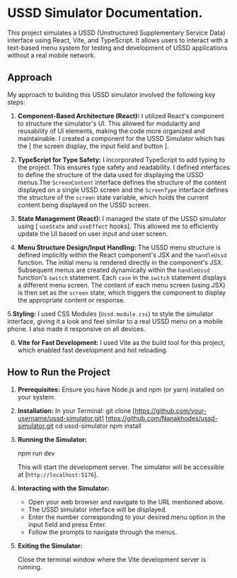 # USSD Simulator Documentation.

This project simulates a USSD (Unstructured Supplementary Service Data) interface using React, Vite, and TypeScript. It allows users to interact with a text-based menu system for testing and development of USSD applications without a real mobile network.

## Approach

My approach to building this USSD simulator involved the following key steps:

1.  **Component-Based Architecture (React):** I utilized React's component to structure the simulator's UI. This allowed for modularity and reusability of UI elements, making the code more organized and maintainable.  I created a component for the USSD Simulator which has the [ the screen display, the input field and button ].

2.  **TypeScript for Type Safety:** I incorporated TypeScript to add typing to the project. This ensures type safety and readability. I defined interfaces to define the structure of the data used for displaying the USSD menus.The `ScreenContent` interface defines the structure of the content displayed on a single USSD screen and the `ScreenType` interface defines the structure of the `screen` state variable, which holds the current content being displayed on the USSD screen.

3.  **State Management (React):** I managed the state of the USSD simulator using [ `useState` and `useEffect` hooks].  This allowed me to efficiently update the UI based on user input and user screen.

4.  **Menu Structure Design/Input Handling:** The USSD menu structure is defined implicitly within the React component's JSX and the `handleUssd` function.  The initial menu is rendered directly in the component's JSX.  Subsequent menus are created dynamically within the `handleUssd` function's `switch` statement. Each `case` in the `switch` statement displays a different menu screen.  The content of each menu screen (using JSX) is then set as the `screen` state, which triggers the component to display the appropriate content or response. 


5.**Styling:** I used CSS Modules (`Ussd.module.css`) to style the simulator interface, giving it a look and feel similar to a real USSD menu on a mobile phone. I also made it responsive on all devices.


6.  **Vite for Fast Development:** I used Vite as the build tool for this project, which enabled fast development and hot reloading.

## How to Run the Project
1.  **Prerequisites:** Ensure you have Node.js and npm (or yarn) installed on your system.

2.  **Installation:**
 In your Terminal:
    git clone [https://github.com/your-username/ussd-simulator.git]
    https://github.com/Nanakhodes/ussd-simulator.git
    cd ussd-simulator
    npm install 
    

3.  **Running the Simulator:**

    npm run dev
    

    This will start the development server. The simulator will be accessible at [`http://localhost:5176`].

4.  **Interacting with the Simulator:**

    *   Open your web browser and navigate to the URL mentioned above.
    *   The USSD simulator interface will be displayed.
    *   Enter the number corresponding to your desired menu option in the input field and press Enter.
    *   Follow the prompts to navigate through the menus.

5.  **Exiting the Simulator:**

    Close the terminal window where the Vite development server is running.


